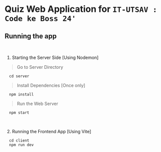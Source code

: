 # Quiz Web Application for ```IT-UTSAV : Code ke Boss 24'```


## Running the app

<br />

1. Starting the Server Side [Using Nodemon]
> Go to Server Directory
```
  cd server
```
> Install Dependencies [Once only]
```
  npm install
```
> Run the Web Server
```
  npm start
```


<br />

2. Running the Frontend App [Using Vite]
```
  cd client
  npm run dev
```


